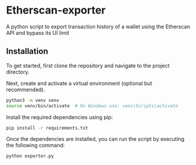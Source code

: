 # Etherscan-exporter
A python script to export transaction history of a wallet using the Etherscan API and bypass its UI limit

## Installation

To get started, first clone the repository and navigate to the project directory.


Next, create and activate a virtual environment (optional but recommended).

```bash
python3 -m venv venv
source venv/bin/activate  # On Windows use: venv\Scripts\activate
```

Install the required dependencies using pip:

```bash
pip install -r requirements.txt
```

Once the dependencies are installed, you can run the script by executing the following command:

```bash
python exporter.py
```